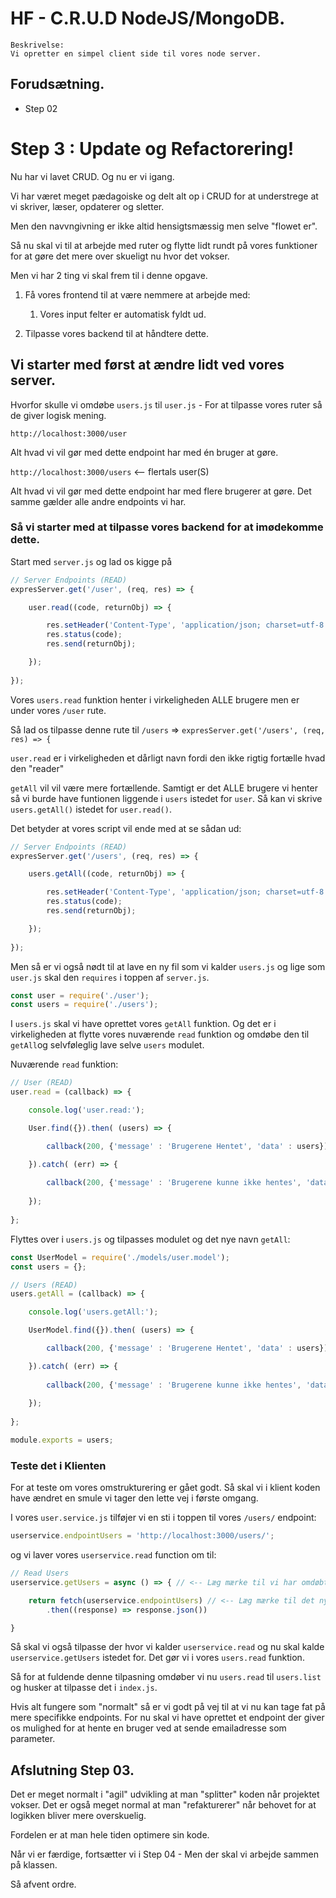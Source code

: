 # HF - C.R.U.D NodeJS/MongoDB.

```
Beskrivelse: 
Vi opretter en simpel client side til vores node server.
```

## Forudsætning.

* Step 02

# Step 3 : Update og Refactorering!

Nu har vi lavet CRUD. Og nu er vi igang.

Vi har været meget pædagoiske og delt alt op i CRUD for at understrege at vi skriver, læser, opdaterer og sletter. 

Men den navvngivning er ikke altid hensigtsmæssig men selve "flowet er". 

Så nu skal vi til at arbejde med ruter og flytte lidt rundt på vores funktioner for at gøre det mere over skueligt nu hvor det vokser.

Men vi har 2 ting vi skal frem til i denne opgave.

1. Få vores frontend til at være nemmere at arbejde med:
    1. Vores input felter er automatisk fyldt ud.

2. Tilpasse vores backend til at håndtere dette.

## Vi starter med først at ændre lidt ved vores server.

Hvorfor skulle vi omdøbe `users.js` til `user.js` - For at tilpasse vores ruter så de giver logisk mening.

`http://localhost:3000/user`

Alt hvad vi vil gør med dette endpoint har med én bruger at gøre.

`http://localhost:3000/users` <-- flertals user(S)

Alt hvad vi vil gør med dette endpoint har med flere brugerer at gøre. Det samme gælder alle andre endpoints vi har. 


### Så vi starter med at tilpasse vores backend for at imødekomme dette.

Start med `server.js` og lad os kigge på 

```JavaScript
// Server Endpoints (READ)
expresServer.get('/user', (req, res) => {

    user.read((code, returnObj) => {

        res.setHeader('Content-Type', 'application/json; charset=utf-8');
        res.status(code);
        res.send(returnObj);

    });
    
});
```

Vores `users.read` funktion henter i virkeligheden ALLE brugere men er under vores `/user` rute.

Så lad os tilpasse denne rute til `/users` => `expresServer.get('/users', (req, res) => {`

`user.read` er i virkeligheden et dårligt navn fordi den ikke rigtig fortælle hvad den "reader"

`getAll` vil vil være mere fortællende. Samtigt er det ALLE brugere vi henter så vi burde have funtionen liggende i `users` istedet for `user`. Så kan vi skrive `users.getAll()` istedet for `user.read()`.

Det betyder at vores script vil ende med at se sådan ud:

```JavaScript
// Server Endpoints (READ)
expresServer.get('/users', (req, res) => {

    users.getAll((code, returnObj) => {

        res.setHeader('Content-Type', 'application/json; charset=utf-8');
        res.status(code);
        res.send(returnObj);

    });
    
});
```
Men så er vi også nødt til at lave en ny fil som vi kalder `users.js` og lige som `user.js` skal den `requires` i toppen af `server.js`.

```JavaScript
const user = require('./user');
const users = require('./users');
```


I `users.js` skal vi have oprettet vores `getAll` funktion. Og det er i virkeligheden at flytte vores nuværende `read` funktion og omdøbe den til `getAll`og selvføleglig lave selve `users` modulet.

Nuværende `read` funktion:
```JavaScript
// User (READ)
user.read = (callback) => {

    console.log('user.read:');

    User.find({}).then( (users) => {

        callback(200, {'message' : 'Brugerene Hentet', 'data' : users});

    }).catch( (err) => {
            
        callback(200, {'message' : 'Brugerene kunne ikke hentes', 'data' : err});
    
    });
    
};
```

Flyttes over i `users.js` og tilpasses modulet og det nye navn `getAll`:
```JavaScript
const UserModel = require('./models/user.model');
const users = {};

// Users (READ)
users.getAll = (callback) => {

    console.log('users.getAll:');

    UserModel.find({}).then( (users) => {

        callback(200, {'message' : 'Brugerene Hentet', 'data' : users});

    }).catch( (err) => {
            
        callback(200, {'message' : 'Brugerene kunne ikke hentes', 'data' : err});
    
    });
    
};

module.exports = users;
```

### Teste det i Klienten

For at teste om vores omstrukturering er gået godt. Så skal vi i klient koden have ændret en smule vi tager den lette vej i første omgang.

I vores `user.service.js` tilføjer vi en sti i toppen til vores `/users/` endpoint:

```JavaScript
userservice.endpointUsers = 'http://localhost:3000/users/';
```

og vi laver vores `userservice.read` function om til:

```JavaScript
// Read Users
userservice.getUsers = async () => { // <-- Læg mærke til vi har omdøbt til getUsers.

    return fetch(userservice.endpointUsers) // <-- Læg mærke til det nye endpoint
        .then((response) => response.json())

}
```

Så skal vi også tilpasse der hvor vi kalder `userservice.read` og nu skal kalde `userservice.getUsers` istedet for. Det gør vi i vores `users.read` funktion.

Så for at fuldende denne tilpasning omdøber vi nu `users.read` til `users.list` og husker at tilpasse det i `index.js`.

Hvis alt fungere som "normalt" så er vi godt på vej til at vi nu kan tage fat på mere specifikke endpoints. For nu skal vi have oprettet et endpoint der giver os mulighed for at hente en bruger ved at sende emailadresse som parameter. 

## Afslutning Step 03.

Det er meget normalt i "agil" udvikling at man "splitter" koden når projektet vokser. 
Det er også meget normal at man "refakturerer" når behovet for at logikken bliver mere overskuelig.

Fordelen er at man hele tiden optimere sin kode.

Når vi er færdige, fortsætter vi i Step 04 - Men der skal vi arbejde sammen på klassen.

Så afvent ordre.






